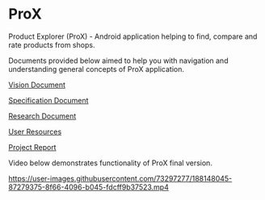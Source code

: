# ProX
Product Explorer (ProX) - Android application helping to find, compare and rate products from shops.

Documents provided below aimed to help you with navigation and understanding general concepts of ProX application.

[Vision Document](https://github.com/rasul-isk/ProX/files/9477866/Vision.Document.pdf)

[Specification Document](https://github.com/rasul-isk/ProX/files/9477864/Specification.Document.pdf)

[Research Document](https://github.com/rasul-isk/ProX/files/9477863/Research.Document.pdf)

[User Resources](https://github.com/rasul-isk/ProX/files/9477865/User.Resources.pdf)

[Project Report](https://github.com/rasul-isk/ProX/files/9477862/Project.Report.pdf) 

Video below demonstrates functionality of ProX final version.

https://user-images.githubusercontent.com/73297277/188148045-87279375-8f66-4096-b045-fdcff9b37523.mp4

